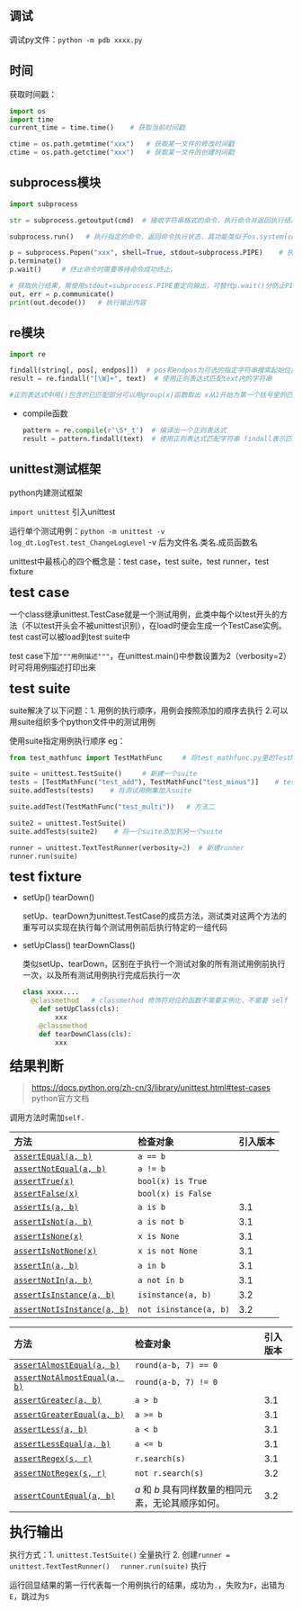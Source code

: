 ## 调试

调试py文件：`python -m pdb xxxx.py`

## 时间

获取时间戳：

```python
import os
import time
current_time = time.time()    # 获取当前时间戳

ctime = os.path.getmtime("xxx")   # 获取某一文件的修改时间戳
ctime = os.path.getctime("xxx")   # 获取某一文件的创建时间戳

```

## subprocess模块

```python
import subprocess

str = subprocess.getoutput(cmd)  # 接收字符串格式的命令，执行命令并返回执行结果，其功能类似于os.popen(cmd).read()和commands.getoutput(cmd)。会等程序执行完后获取结果  无法执行复杂shell命令，它会将整个字符串当做一个目录去寻找对应二进制，因此此情景可用Popen来执行

subprocess.run()   # 执行指定的命令，返回命令执行状态，其功能类似于os.system(cmd)，但是其会等待命令执行完。可使用shell调用

p = subprocess.Popen("xxx", shell=True, stdout=subprocess.PIPE)    # 执行指定命令，异步调用，使用shell脚本来调用命令，输出重定向到PIPE中   重定向后需要使用p.stdout.close()来关闭iobuffer，如果使用stdout=PIPE重定向到管道时，输出太多时可能会阻塞程序运行
p.terminate()
p.wait()     # 终止命令时需要等待命令成功终止，

# 获取执行结果，需使用stdout=subprocess.PIPE重定向输出，可替代p.wait()分防止PIPE阻塞
out, err = p.communicate()
print(out.decode())   # 执行输出内容
```



## re模块

```python
import re

findall(string[, pos[, endpos]])  # pos和endpos为可选的指定字符串搜索起始位置和结束位置
result = re.findall("[\W]+", text)  # 使用正则表达式匹配text内的字符串

#正则表达式中用()包含的已匹配部分可以用group(x)函数取出 x从1开始为第一个括号里的匹配内容
```

* compile函数

  ```python
  pattern = re.compile(r'\S*_t')  # 编译出一个正则表达式
  result = pattern.findall(text)  # 使用正则表达式匹配字符串 findall表示匹配所有符合表达式的字符串 返回一个列表
  ```



## unittest测试框架

python内建测试框架

`import unittest` 引入unittest

运行单个测试用例：`python -m unittest -v log_dt.LogTest.test_ChangeLogLevel`   -v 后为文件名.类名.成员函数名

unittest中最核心的四个概念是：test case，test suite，test runner，test fixture

<font size="5">**test case**</font>

一个class继承unittest.TestCase就是一个测试用例，此类中每个以test开头的方法（不以test开头会不被unittest识别），在load时便会生成一个TestCase实例。test cast可以被load到test suite中

test case下加`"""用例描述"""`，在unittest.main()中参数设置为2（verbosity=2）时可将用例描述打印出来

<font size="5">**test suite**</font>

suite解决了以下问题：1. 用例的执行顺序，用例会按照添加的顺序去执行  2.可以用suite组织多个python文件中的测试用例

使用suite指定用例执行顺序 eg：

```python
from test_mathfunc import TestMathFunc     # 将test_mathfunc.py里的TestMathFunc类导入

suite = unittest.TestSuite()     # 新建一个suite
tests = [TestMathFunc("test_add"), TestMathFunc("test_minus")]    # test_add、test_minus均为TestMathFunc类中的成员方法，也即测试用例
suite.addTests(tests)    # 将测试用例集加入suite

suite.addTest(TestMathFunc("test_multi"))   # 方法二

suite2 = unittest.TestSuite()
suite.addTests(suite2)    # 将一个suite添加到另一个suite

runner = unittest.TextTestRunner(verbosity=2)  # 新建runner
runner.run(suite)
```

<font size="5">**test fixture**</font>

* setUp() tearDown()

  setUp、tearDown为unittest.TestCase的成员方法，测试类对这两个方法的重写可以实现在执行每个测试用例前后执行特定的一组代码

* setUpClass() tearDownClass()

  类似setUp、tearDown，区别在于执行一个测试对象的所有测试用例前执行一次，以及所有测试用例执行完成后执行一次
  
  ```python
  class xxxx....
  	@classmethod   # classmethod 修饰符对应的函数不需要实例化，不需要 self 参数，但第一个参数需要是表示自身类的 cls 参数，可以来调用类的属性，类的方法，实例化对象等。
      def setUpClass(cls):
          xxx
      @classmethod
      def tearDownClass(cls):
          xxx
  ```
  
  

<font size="5">**结果判断**</font>

> https://docs.python.org/zh-cn/3/library/unittest.html#test-cases  python官方文档

调用方法时需加`self.`

| 方法                                                         | 检查对象               | 引入版本 |
| :----------------------------------------------------------- | :--------------------- | :------- |
| [`assertEqual(a, b)`](https://docs.python.org/zh-cn/3/library/unittest.html#unittest.TestCase.assertEqual) | `a == b`               |          |
| [`assertNotEqual(a, b)`](https://docs.python.org/zh-cn/3/library/unittest.html#unittest.TestCase.assertNotEqual) | `a != b`               |          |
| [`assertTrue(x)`](https://docs.python.org/zh-cn/3/library/unittest.html#unittest.TestCase.assertTrue) | `bool(x) is True`      |          |
| [`assertFalse(x)`](https://docs.python.org/zh-cn/3/library/unittest.html#unittest.TestCase.assertFalse) | `bool(x) is False`     |          |
| [`assertIs(a, b)`](https://docs.python.org/zh-cn/3/library/unittest.html#unittest.TestCase.assertIs) | `a is b`               | 3.1      |
| [`assertIsNot(a, b)`](https://docs.python.org/zh-cn/3/library/unittest.html#unittest.TestCase.assertIsNot) | `a is not b`           | 3.1      |
| [`assertIsNone(x)`](https://docs.python.org/zh-cn/3/library/unittest.html#unittest.TestCase.assertIsNone) | `x is None`            | 3.1      |
| [`assertIsNotNone(x)`](https://docs.python.org/zh-cn/3/library/unittest.html#unittest.TestCase.assertIsNotNone) | `x is not None`        | 3.1      |
| [`assertIn(a, b)`](https://docs.python.org/zh-cn/3/library/unittest.html#unittest.TestCase.assertIn) | `a in b`               | 3.1      |
| [`assertNotIn(a, b)`](https://docs.python.org/zh-cn/3/library/unittest.html#unittest.TestCase.assertNotIn) | `a not in b`           | 3.1      |
| [`assertIsInstance(a, b)`](https://docs.python.org/zh-cn/3/library/unittest.html#unittest.TestCase.assertIsInstance) | `isinstance(a, b)`     | 3.2      |
| [`assertNotIsInstance(a, b)`](https://docs.python.org/zh-cn/3/library/unittest.html#unittest.TestCase.assertNotIsInstance) | `not isinstance(a, b)` | 3.2      |

| 方法                                                         | 检查对象                                            | 引入版本 |
| :----------------------------------------------------------- | :-------------------------------------------------- | :------- |
| [`assertAlmostEqual(a, b)`](https://docs.python.org/zh-cn/3/library/unittest.html#unittest.TestCase.assertAlmostEqual) | `round(a-b, 7) == 0`                                |          |
| [`assertNotAlmostEqual(a, b)`](https://docs.python.org/zh-cn/3/library/unittest.html#unittest.TestCase.assertNotAlmostEqual) | `round(a-b, 7) != 0`                                |          |
| [`assertGreater(a, b)`](https://docs.python.org/zh-cn/3/library/unittest.html#unittest.TestCase.assertGreater) | `a > b`                                             | 3.1      |
| [`assertGreaterEqual(a, b)`](https://docs.python.org/zh-cn/3/library/unittest.html#unittest.TestCase.assertGreaterEqual) | `a >= b`                                            | 3.1      |
| [`assertLess(a, b)`](https://docs.python.org/zh-cn/3/library/unittest.html#unittest.TestCase.assertLess) | `a < b`                                             | 3.1      |
| [`assertLessEqual(a, b)`](https://docs.python.org/zh-cn/3/library/unittest.html#unittest.TestCase.assertLessEqual) | `a <= b`                                            | 3.1      |
| [`assertRegex(s, r)`](https://docs.python.org/zh-cn/3/library/unittest.html#unittest.TestCase.assertRegex) | `r.search(s)`                                       | 3.1      |
| [`assertNotRegex(s, r)`](https://docs.python.org/zh-cn/3/library/unittest.html#unittest.TestCase.assertNotRegex) | `not r.search(s)`                                   | 3.2      |
| [`assertCountEqual(a, b)`](https://docs.python.org/zh-cn/3/library/unittest.html#unittest.TestCase.assertCountEqual) | *a* 和 *b* 具有同样数量的相同元素，无论其顺序如何。 | 3.2      |

<font size="5">**执行输出**</font>

执行方式：1. `unittest.TestSuite()` 全量执行   2. 创建`runner = unittest.TextTestRunner()  `  `runner.run(suite)` 执行

运行回显结果的第一行代表每一个用例执行的结果，成功为`.`，失败为`F`，出错为`E`，跳过为`S`